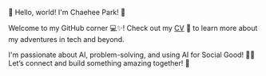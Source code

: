🎉 Hello, world! I'm Chaehee Park! 🌟

Welcome to my GitHub corner 💻✨! Check out my [CV](https://github.com/ChaeheePark/ChaeheePark/blob/main/CV-250121.pdf) 📄 to learn more about my adventures in tech and beyond.

I'm passionate about AI, problem-solving, and using AI for Social Good! 👀🫧
Let’s connect and build something amazing together! 🚀

